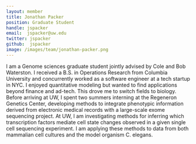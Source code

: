 ```yaml
---
layout: member
title: Jonathan Packer
position: Graduate Student
handle: jspacker
email:  jspacker@uw.edu
twitter: jspacker
github:  jspacker
image: /images/team/jonathan-packer.png
---
```

I am a Genome sciences graduate student jointly advised by Cole and Bob Waterston. I received a B.S. in Operations Research from Columbia University and concurrently worked as a software engineer at a tech startup in NYC. I enjoyed quantitative modeling but wanted to find applications beyond finance and ad-tech. This drove me to switch fields to biology. Before arriving at UW, I spent two summers interning at the Regeneron Genetics Center, developing methods to integrate phenotypic information derived from electronic medical records with a large-scale exome sequencing project. At UW, I am investigating methods for inferring which transcription factors mediate cell state changes observed in a given single cell sequencing experiment. I am applying these methods to data from both mammalian cell cultures and the model organism C. elegans.